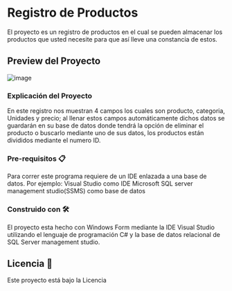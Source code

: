# Registro de Productos
El proyecto es un registro de productos en el cual se pueden almacenar los productos que usted necesite para que así lleve una constancia de estos.

## Preview del Proyecto
![image](https://user-images.githubusercontent.com/78990873/187056012-975231ae-34a0-410a-90a3-26957b56e403.png)

### Explicación del Proyecto
En este registro nos muestran 4 campos los cuales son producto, categoria, Unidades y precio; al llenar estos campos automáticamente dichos datos se guardarán en su base de datos donde tendrá la opción de eliminar el producto o buscarlo mediante uno de sus datos, los productos están divididos mediante el numero ID.

### Pre-requisitos 📋

Para correr este programa requiere de un IDE enlazada a una base de datos.
Por ejemplo:
Visual Studio como IDE 
Microsoft SQL server management studio(SSMS) como base de datos

### Construido con 🛠️

El proyecto esta hecho con Windows Form mediante la IDE Visual Studio utilizando
el lenguaje de programación C# y la base de datos relacional de SQL Server management studio.

## Licencia 📄

Este proyecto está bajo la Licencia
